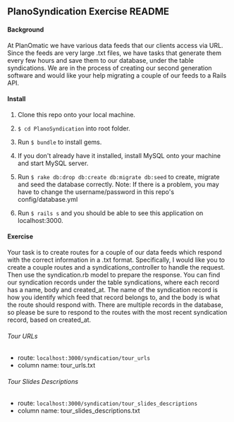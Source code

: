## PlanoSyndication Exercise README

#### Background
At PlanOmatic we have various data feeds that our clients access via URL.  Since the feeds are very large .txt files,
we have tasks that generate them every few hours and save them to our database, under the table syndications.
We are in the process of creating our second generation software and would like your help migrating a couple
of our feeds to a Rails API.

#### Install
1. Clone this repo onto your local machine.

2. `$ cd PlanoSyndication` into root folder.

3. Run `$ bundle` to install gems.

4. If you don't already have it installed, install MySQL onto your machine and start MySQL server.

5. Run `$ rake db:drop db:create db:migrate db:seed` to create, migrate and seed the database correctly.  Note: If there is a problem, you may have to change the username/password in this repo's config/database.yml

6. Run `$ rails s` and you should be able to see this application on localhost:3000.

#### Exercise
Your task is to create routes for a couple of our data feeds which respond with the correct information in a .txt format.  Specifically, I would like you to create a couple routes and a syndications_controller to handle the request.  Then use the syndication.rb model to prepare the response.  You can find our syndication records under the table syndications, where each record has a name, body and created_at.  The name of the syndication record is how you identify which feed that record belongs to, and the body is what the route should respond with.  There are multiple records in the database, so please be sure to respond to the routes with the most recent syndication record, based on created_at.

###### Tour URLs
* route: `localhost:3000/syndication/tour_urls`
* column name: tour_urls.txt

###### Tour Slides Descriptions
* route: `localhost:3000/syndication/tour_slides_descriptions`
* column name: tour_slides_descriptions.txt
